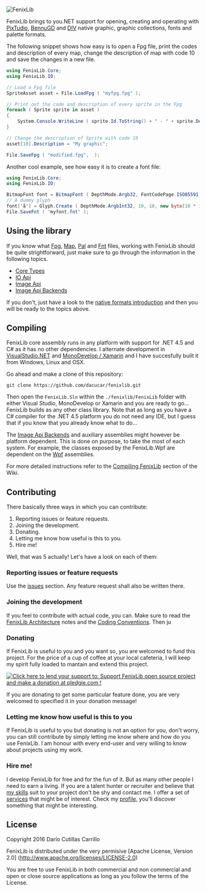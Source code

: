 ![FenixLib](http://dacucar.com/fenixlib/fenixlib.png "FenixLib Logo")

FenixLib brings to you.NET support for opening, creating and operating with 
[PixTudio](https://pixtudio.org), [BennuGD](https://bennugd.org) and 
[DIV](http://div-arena.co.uk/) native graphic, graphic collections, 
fonts and palette formats.

The following snippet shows how easy is to open a Fpg file, print the codes
and description of every map, change the description of map with code 10 and
save the changes in a new file.
```csharp
using FenixLib.Core;
using FenixLib.IO;

// Load a Fpg file
SpriteAsset asset = File.LoadFpg ( "myfpg.fpg" );

// Print out the code and description of every sprite in the Fpg
foreach ( Sprite sprite in asset )
{
	System.Console.WriteLine ( sprite.Id.ToString() + " - " + sprite.Description );
}

// Change the description of Sprite with code 10
asset[10].Description = "My graphic";

File.SaveFpg ( "modified.fpg",  );
```

Another cool example, see how easy it is to create a font file:
```csharp
using FenixLib.Core;
using FenixLib.IO;

BitmapFont font = BitmapFont ( DepthMode.Argb32, FontCodePage.ISO85591 );
// A dummy glyph
font['å'] = Glyph.Create ( DepthMode.ArgbInt32, 10, 10, new byte[10 * 10 * 4] );
File.SaveFnt ( 'myfont.fnt' );
```

## Using the library
If you know what [Fpg](https://github.com/dacucar/fenixlib/wiki/FpgFormat),  [Map](https://github.com/dacucar/fenixlib/wiki/MapFormat), [Pal](https://github.com/dacucar/fenixlib/wiki/PalFormat) and [Fnt](https://github.com/dacucar/fenixlib/wiki/FntFormat) files, working with FenixLib should be quite strightforward, just make sure to go through the information in the following topics. 

* [Core Types](https://github.com/dacucar/fenixlib/wiki/CoreTypes)
* [IO Api](https://github.com/dacucar/fenixlib/wiki/IOApi)
* [Image Api](https://github.com/dacucar/fenixlib/wiki/ImageApi)
* [Image Api Backends](https://github.com/dacucar/fenixlib/wiki/ImageBackends)

If you don't, just have a look to the [native formats introduction](https://github.com/dacucar/fenixlib/wiki/NativeFormats) and then you will be ready to the topics above.

## Compiling
FenixLib core assembly runs in any platform with support for .NET 4.5 and C# as it has no other dependencies. I alternate development in [VisualStudio.NET](https://www.visualstudio.com/en-us/products/vs-2015-product-editions.aspx) and
[MonoDevelop / Xamarin](http://www.monodevelop.com/) and I have succesfully built it from Windows, Linux and OSX.

Go ahead and make a clone of this repository:

    git clone https://github.com/dacucar/fenixlib.git
    
Then open the ```FenixLib.Sln``` within the ```./fenixlib/FenixLib``` folder with either Visual Studio, MonoDevelop or Xamarin and you are ready to go... FenixLib builds as any other class library. Note that as long as you have a C# compiler for the .NET 4.5 platform you do not need any IDE, but I guess that if you know that you already know what to do... 

The [Image Api Backends](https://github.com/dacucar/fenixlib/wiki/ImageBackEnds) and auxiliary assemblies might however be platform dependent. This is done on purpose, to take the most of each system. For example, the classes exposed by the FenixLib.Wpf are dependent on the [Wpf](https://msdn.microsoft.com/en-us/library/ms754130.aspx) assemblies.

For more detailed instructions refer to the [Compiling FenixLib](https://github.com/dacucar/fenixlib/wiki/Compiling) section of the Wiki.

## Contributing
There basically three ways in which you can contribute:
  1. Reporting issues or feature requests. 
  2. Joining the development.
  3. Donating.
  4. Letting me know how useful is this to you.
  5. Hire me!

Well, that was 5 actually! Let's have a look on each of them:

### Reporting issues or feature requests
Use the [issues](https://github.com/dacucar/fenixlib/issues) section. Any feature request shall also be written there.

### Joining the development
If you feel to contribute with actual code, you can. Make sure to read the [FenixLib Architecture](https://github.com/dacucar/fenixlib/wiki/Architecture) notes and the [Coding Conventions](https://github.com/dacucar/fenixlib/wiki/CodingConventions). Then ju

### Donating
If FenixLib is useful to you and you want so, you are welcomed to fund this project. For the price of a cup of coffee at your local cafeteria, I will keep my spirit fully loaded to mantain and extend this project.

<a href='https://pledgie.com/campaigns/31179'><img alt='Click here to lend your support to: Support FenixLib open source project and make a donation at pledgie.com !' src='https://pledgie.com/campaigns/31179.png?skin_name=chrome' border='0' ></a>

If you are donating to get some particular feature done, you are very welcomed to specified it in your donation message!

### Letting me know how useful is this to you
If FenixLib is useful to you but donating is not an option for you, don't worry, you can still contribute by simply letting me know where and how do you use FenixLib. I am honour with every end-user and very willing to know about projects using my work.

### Hire me!
I develop FenixLib for free and for the fun of it. But as many other people I need to earn a living. If you are a talent hunter or recruiter and believe that [my skills]() suit to your project don't be shy and contact me. I offer a set of [services]() that might be of interest. Check my [profile](), you'll discover something that might be interesting.

## License
Copyright 2016 Darío Cutillas Carrillo

FenixLib is distributed under the very permisive 
[Apache License, Version 2.0] (http://www.apache.org/licenses/LICENSE-2.0)

You are free to use FenixLib in both commercial and non commercial and 
open or close source applications as long as you follow the terms of the 
License.
